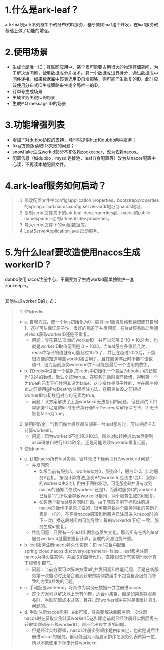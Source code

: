 # 1.什么是ark-leaf？
ark-leaf是ark系列框架中的分布式ID服务，基于美团leaf组件开发，在leaf服务的基础上做了功能的增强。
# 2.使用场景
- 生成全局唯一ID：互联网应用中，某个表可能要占用很大的物理存储空间，为了解决该问题，使用数据库分片技术。将一个数据库进行拆分，通过数据库中间件连接。如果数据库中该表选用ID自增策略，则可能产生重复的ID，此时应该使用分布式ID生成策略来生成全局唯一的ID。
- 订单号生成场景
- 生成业务主键ID的场景
- 生成MQ message ID的场景
# 3.功能增强列表
- 增加了对dubbo协议的支持，可同时提供http和dubbo两种服务；
- fix官方原版读取DB失败的问题；
- snowflake生成workid部分不在依赖zookeeper，改为依赖nacos。
- 配置信息（如dubbo，mysql连接池，leaf自身配置等）改为从nacos配置中心读，不再读本地配置文件。
# 4.ark-leaf服务如何启动？
> 1. 修改配置文件中config/application.properties，bootstrap.properties的spring.cloud.nacos.config.server-addr地址为nacos地址。
> 2. 复制script文件夹下的ark-leaf-dev.properties到，nacos的public namespace下面的ark-leaf-dev.properties。
> 3. 导入script文件下的sql到数据库。
> 4. LeafServerApplication.java 启动服务。
# 5.为什么leaf要改造使用nacos生成workerID？
dubbo使用nacos注册中心，不需要为了生成workid而单独维护一套zookeeper。 

<br/>其他生成workerID的方式：
> 1. 使用redis
>   - a. 自增方式，使一个key初始化为0，每哥leaf服务启动都读取使其自增1，这样可以保证原子性，很好的规避了并发问题，在leaf服务重启后通过redis获取workerID还是不重复。
>     - 问题：雪花算法10bit的workerID一共可以部署 2^10 = 1024台，也就是workerID取值范围是 0 ~ 1023。当leaf服务多重启几次，redis中存储的值就有可能超过1023了，并且在超过1023后，不能很方便的知道哪些workId被占用了。且在服务停止时不能将该数值-1，因为当前服务workerid并不可能是最后一个占用的数字。
>   - b. 在redis中设置一个数组,在redis中初始化一个类型为boolean的长度为1024的数组，默认全部为true。在服务启动时循环数组，得到第一个为true的元素下标并将其设为false，这步操作是原子性的，并在服务停止之前使用@PreDestroy注解标注方法，在服务摧毁之前根据 workerID恢复数组对应的元素为true。
>     - 问题：该方案解决了上面workerid无法复用的问题，但在测试下如果服务进程是被kill时无法执行@PreDestroy注解标注方法，即无法恢复false为true。
> 2. 使用IP取余，当我们每台机器都仅部署一台leaf服务时，可以根据IP去计算workerID。
>    - 问题：因为workerid不能超过1023，所以对ip转换成byte后得到ascii码总和进行1024取余，还是可能导致workerid重复问题。
> 3. 使用nacos
>   - a. 获取nacos所有leaf实例，循环获取下标索引作为workerId
>     问题：
>      - 并发问题：
>        - 如果当前有服务A，workerId为0，服务B-1，服务C-2。此时服务A宕机，按照计算方法,服务B的workerId应该由1变0，服务C的workerId由2变1, 但由于网络波动，可能服务B并没有收到nacos的通知而导致workerid还是1，而此时服务C的workerId已经是1了,所以会导致workerid相同，两个服务生成的id重复。
>        - 如果两个新leaf服务同时启动，由于获取实例下标和注册进nacos的操作不是原子性的，很可能导致两个服务得到的实例列表是一样的，在等待nacos感知到新服务已注册进入nacos时的下一次广播这段时间内可能导致计算的workerId(下标)一致，服务生成id重复。
>      - 性能问题：只要有一个leaf实例状态发生变化，那么所有在线的leaf服务workerId就需要重新计算，造成的资源浪费严重。
>   - b. leaf服务注册nacos持久化实例：在leaf项目中配置spring.cloud.nacos.discovery.ephemeral=false，leaf服务注册nacos为持久性实例，并且取消监听代码，直接获取所有实例列表计算下标索引即可。
>      - 问题：当前方案可以解决方案a的并发问题和性能问题，但是在新服务第一次启动时还是会遇到获取的实例数组中不包含自身服务而导致的方案a并发的问题。
>   - c. 手动配置workerid，将其作为实例元数据一并注册进nacos
>      - 这个方案可以解决以上所有问题，适合小集群，但是如果集群服务多时，手动配置成本过高，且在出现workerid冲突时是很难排查出问题的。
>   - d. 手动注册nacos实例：由b可知，只需要解决新服务第一次注册nacos时在获取实例计算workerID这步骤之前就已经注册好实例后再去获取实例列表计算workerID，则不会出现并发的问题。
>      - 但是经过实践得知，nacos注册实例顺序是由ip决定，也就是说后注册进nacos的服务，很可能因为ip而显示排序在服务列表的第一位，所以不能使用下标来计算workerid


